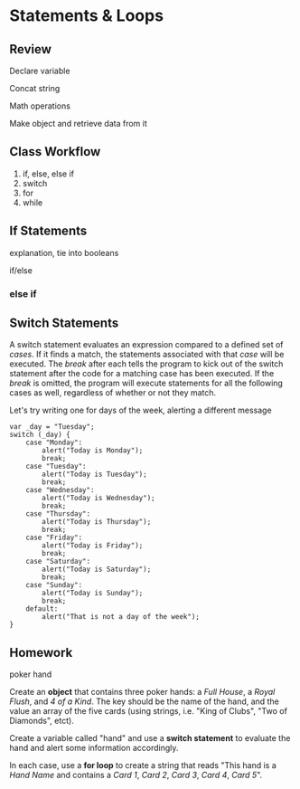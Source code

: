 # Statements & Loops

## Review

Declare variable

Concat string

Math operations

Make object and retrieve data from it

## Class Workflow

1. if, else, else if
2. switch
3. for
4. while

## If Statements

explanation, tie into booleans

if/else

### else if

## Switch Statements

A switch statement evaluates an expression compared to a defined set of _cases_. If it finds a match, the statements associated with that _case_ will be executed. The _break_ after each tells the program to kick out of the switch statement after the code for a matching case has been executed. If the _break_ is omitted, the program will execute statements for all the following cases as well, regardless of whether or not they match.

Let's try writing one for days of the week, alerting a different message 

	var _day = "Tuesday";
    switch (_day) {
    	case "Monday":
        	alert("Today is Monday");
            break;
        case "Tuesday":
        	alert("Today is Tuesday");
            break;
        case "Wednesday":
        	alert("Today is Wednesday");
            break;
        case "Thursday":
        	alert("Today is Thursday");
            break;
        case "Friday":
        	alert("Today is Friday");
            break;
        case "Saturday":
        	alert("Today is Saturday");
            break;
        case "Sunday":
        	alert("Today is Sunday");
            break;
        default:
        	alert("That is not a day of the week");
    }
    
    
    
## Homework
poker hand
  
Create an **object** that contains three poker hands: a _Full House_, a _Royal Flush_, and _4 of a Kind_. The key should be the name of the hand, and the value an array of the five cards (using strings, i.e. "King of Clubs", "Two of Diamonds", etct).
  
Create a variable called "hand" and use a **switch statement** to evaluate the hand and alert some information accordingly.

In each case, use a **for loop** to create a string that reads "This hand is a _Hand Name_ and contains a _Card 1_, _Card 2_, _Card 3_, _Card 4_, _Card 5_".
  